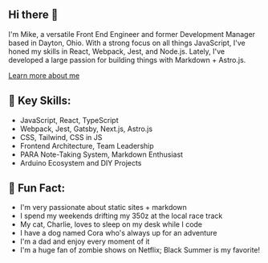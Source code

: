 ## Hi there 👋

I'm Mike, a versatile Front End Engineer and former Development Manager based in Dayton, Ohio. With a strong focus on all things JavaScript, I've honed my skills in React, Webpack, Jest, and Node.js. Lately, I've developed a large passion for building things with Markdown + Astro.js.

[Learn more about me](https://micheal.dev/)

## 🌟 Key Skills:
- JavaScript, React, TypeScript
- Webpack, Jest, Gatsby, Next.js, Astro.js
- CSS, Tailwind, CSS in JS
- Frontend Architecture, Team Leadership
- PARA Note-Taking System, Markdown Enthusiast
- Arduino Ecosystem and DIY Projects

## 🚗 Fun Fact:
- I'm very passionate about static sites + markdown
- I spend my weekends drifting my 350z at the local race track
- My cat, Charlie, loves to sleep on my desk while I code
- I have a dog named Cora who's always up for an adventure
- I'm a dad and enjoy every moment of it
- I'm a huge fan of zombie shows on Netflix; Black Summer is my favorite!
